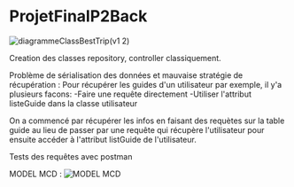 # ProjetFinalP2Back
![diagrammeClassBestTrip(v1 2)](https://user-images.githubusercontent.com/127097635/228828717-df6b935d-cd22-4149-8f78-b41b87fb065d.jpg)


Creation des classes repository, controller classiquement.

Problème de sérialisation des données et mauvaise stratégie de récupération :
  Pour récupérer les guides d'un utilisateur par exemple, il y'a plusieurs facons:
      -Faire une requête directement
      -Utiliser l'attribut listeGuide dans la classe utilisateur
      
      
 On a commencé par récupérer les infos en faisant des requètes sur la table guide au lieu de passer par une requête qui récupère l'utilisateur pour ensuite accéder à l'attribut listGuide de l'utilisateur.
 
 Tests des requêtes avec postman
 
 MODEL MCD : 
![MODEL MCD](https://user-images.githubusercontent.com/127097584/229434150-7b18bf08-87d3-4d9c-ae07-91577e733228.png)
